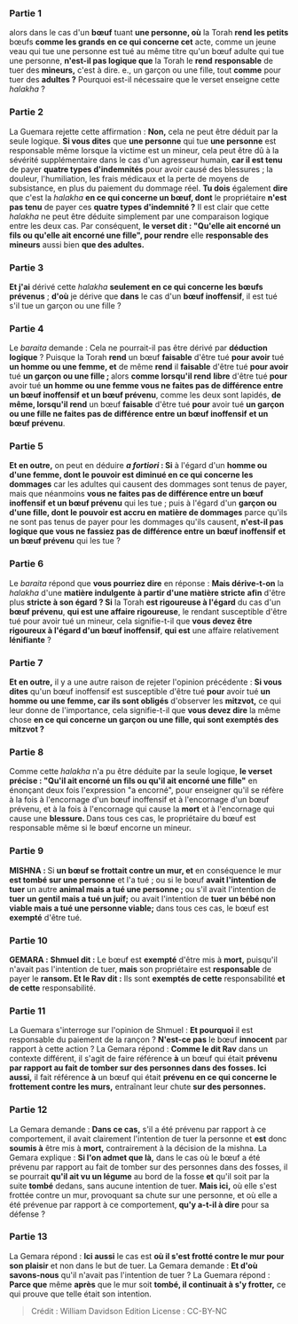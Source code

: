 
### Partie 1
alors dans le cas d'un <b>bœuf</b> tuant <b>une personne, où</b> la Torah <b>rend les petits</b> bœufs <b>comme les grands</b> <b>en ce qui concerne cet</b> acte, comme un jeune veau qui tue une personne est tué au même titre qu'un bœuf adulte qui tue une personne, <b>n'est-il pas logique que</b> la Torah le <b>rend</b> <b>responsable</b> de tuer des <b>mineurs,</b> c'est à dire. e., un garçon ou une fille, tout <b>comme</b> pour tuer des <b>adultes ?</b> Pourquoi est-il nécessaire que le verset enseigne cette <i>halakha</i> ?

### Partie 2
La Guemara rejette cette affirmation : <b>Non,</b> cela ne peut être déduit par la seule logique. <b>Si vous dites</b> que <b>une personne</b> qui tue <b>une personne</b> est responsable même lorsque la victime est un mineur, cela peut être dû à la sévérité supplémentaire dans le cas d'un agresseur humain, <b>car il est tenu</b> de payer <b>quatre types d'indemnités</b> pour avoir causé des blessures ; la douleur, l'humiliation, les frais médicaux et la perte de moyens de subsistance, en plus du paiement du dommage réel. <b>Tu dois</b> également <b>dire</b> que c'est la <i>halakha</i> <b>en ce qui concerne un bœuf, dont</b> le propriétaire <b>n'est pas tenu</b> de payer ces <b>quatre types d'indemnité ?</b> Il est clair que cette <i>halakha</i> ne peut être déduite simplement par une comparaison logique entre les deux cas. Par conséquent, <b>le verset dit : "Qu'elle ait encorné un fils ou qu'elle ait encorné une fille", pour rendre</b> elle <b>responsable des mineurs</b> aussi bien <b>que des adultes.</b>

### Partie 3
<b>Et j'ai</b> dérivé cette <i>halakha</i> <b>seulement en ce qui concerne les bœufs prévenus</b> ; <b>d'où</b> je dérive que <b>dans</b> le cas d'un <b>bœuf inoffensif</b>, il est tué s'il tue un garçon ou une fille ?

### Partie 4
Le <i>baraita</i> demande : Cela ne pourrait-il pas être dérivé par <b>déduction logique</b> ? Puisque</b> la Torah <b>rend</b> un bœuf <b>faisable</b> d'être tué <b>pour avoir</b> tué <b>un homme ou une femme, et</b> de même <b>rend</b> il <b>faisable</b> d'être tué <b>pour avoir</b> tué <b>un garçon ou une fille ; </b> alors <b>comme lorsqu'il rend</b> <b>libre</b> d'être tué <b>pour</b> avoir tué <b>un homme ou une femme vous ne faites pas de différence entre un bœuf inoffensif</b> <b>et un bœuf prévenu</b>, comme les deux sont lapidés, <b>de même, lorsqu'il rend</b> un bœuf <b>faisable</b> d'être tué <b>pour</b> avoir tué <b>un garçon ou une fille ne faites pas de différence entre un bœuf inoffensif</b> <b>et un bœuf prévenu</b>.

### Partie 5
<b>Et en outre,</b> on peut en déduire <b><i>a fortiori</i> : Si</b> à l'égard d'un <b>homme ou d'une femme, dont le pouvoir est diminué en ce qui concerne les dommages</b> car les adultes qui causent des dommages sont tenus de payer, mais que néanmoins <b>vous ne faites pas de différence entre un bœuf inoffensif</b> <b>et un bœuf prévenu</b> qui les tue ; puis à l'égard d'un <b>garçon ou d'une fille, dont le pouvoir est accru en matière de dommages</b> parce qu'ils ne sont pas tenus de payer pour les dommages qu'ils causent, <b>n'est-il pas logique que vous ne fassiez pas de différence entre un bœuf inoffensif</b> <b>et un bœuf prévenu</b> qui les tue ?

### Partie 6
Le <i>baraita</i> répond que <b>vous pourriez dire</b> en réponse : <b>Mais dérive-t-on</b> la <i>halakha</i> d'une <b>matière indulgente</b> <b>à partir d'une matière stricte</b> <b>afin</b> d'être plus <b>stricte à son égard ? Si</b> la Torah <b>est rigoureuse à l'égard</b> du cas d'un <b>bœuf prévenu</b>, <b>qui est une affaire rigoureuse</b>, le rendant susceptible d'être tué pour avoir tué un mineur, cela signifie-t-il que <b>vous devez être rigoureux à l'égard d'un bœuf inoffensif</b>, <b>qui est</b> une affaire relativement <b>lénifiante</b> ?

### Partie 7
<b>Et en outre,</b> il y a une autre raison de rejeter l'opinion précédente : <b>Si vous dites</b> qu'un bœuf inoffensif est susceptible d'être tué <b>pour</b> avoir tué <b>un homme ou une femme, car ils sont obligés</b> d'observer les <b>mitzvot,</b> ce qui leur donne de l'importance, cela signifie-t-il que <b>vous devez dire</b> la même chose <b>en ce qui concerne un garçon ou une fille, qui sont exemptés des mitzvot ?</b>

### Partie 8
Comme cette <i>halakha</i> n'a pu être déduite par la seule logique, <b>le verset précise : "Qu'il ait encorné un fils ou qu'il ait encorné une fille"</b> en énonçant deux fois l'expression "a encorné", pour enseigner qu'il se réfère à la fois à l'encornage d'un bœuf inoffensif</b> et à l'encornage d'un bœuf prévenu</b>, et à la fois à l'encornage</b> qui cause la <b>mort</b> et à l'encornage</b> qui cause une <b>blessure. </b> Dans tous ces cas, le propriétaire du bœuf est responsable même si le bœuf encorne un mineur.

### Partie 9
<strong>MISHNA : </strong>Si <b>un bœuf se frottait contre un mur, et</b> en conséquence le mur <b>est tombé sur une personne</b> et l'a tué ; ou si le bœuf <b>avait l'intention de tuer</b> un autre <b>animal mais a tué une personne ; </b> ou s'il avait l'intention de <b>tuer</b> <b>un gentil mais a tué un juif;</b> ou avait l'intention de <b>tuer</b> <b>un bébé non viable mais a tué une personne viable;</b> dans tous ces cas, le bœuf est <b>exempté</b> d'être tué.

### Partie 10
<strong>GEMARA :</strong> <b>Shmuel dit :</b> Le bœuf est <b>exempté</b> d'être mis à <b>mort,</b> puisqu'il n'avait pas l'intention de tuer, <b>mais</b> son propriétaire est <b>responsable</b> de payer le <b>ransom. Et le Rav dit :</b> Ils sont <b>exemptés de cette</b> responsabilité <b>et de cette</b> responsabilité.

### Partie 11
La Guemara s'interroge sur l'opinion de Shmuel : <b>Et pourquoi</b> il est responsable du paiement de la rançon ? <b>N'est-ce pas</b> le bœuf <b>innocent</b> par rapport à cette action ? La Gemara répond : <b>Comme le dit Rav</b> dans un contexte différent, il s'agit de faire référence <b>à</b> un bœuf qui était <b>prévenu par rapport au fait de tomber sur des personnes dans des fosses. Ici aussi,</b> il fait référence <b>à</b> un bœuf qui était <b>prévenu en ce qui concerne le frottement contre les murs,</b> entraînant leur chute <b>sur des personnes.</b>

### Partie 12
La Gemara demande : <b>Dans ce cas,</b> s'il a été prévenu par rapport à ce comportement, il avait clairement l'intention de tuer la personne et <b>est</b> donc <b>soumis à</b> être mis à <b>mort,</b> contrairement à la décision de la mishna. La Gemara explique : <b>Si l'on admet que là,</b> dans le cas où le bœuf a été prévenu par rapport au fait de tomber sur des personnes dans des fosses, il se pourrait <b>qu'il ait vu un légume</b> au bord de la fosse <b>et</b> qu'il soit par la suite <b>tombé</b> dedans, sans aucune intention de tuer. <b>Mais ici,</b> où elle s'est frottée contre un mur, provoquant sa chute sur une personne, et où elle a été prévenue par rapport à ce comportement, <b>qu'y a-t-il à dire</b> pour sa défense ?

### Partie 13
La Gemara répond : <b>Ici aussi</b> le cas est <b>où il s'est frotté contre le mur pour son plaisir</b> et non dans le but de tuer. La Gemara demande : <b>Et d'où savons-nous</b> qu'il n'avait pas l'intention de tuer ? La Guemara répond : <b>Parce que</b> même <b>après</b> que le mur soit <b>tombé, il continuait à s'y frotter,</b> ce qui prouve que telle était son intention.

>Crédit : William Davidson Edition
>License : CC-BY-NC